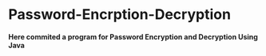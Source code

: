# Password-Encrption-Decryption

<h4>Here commited a program for Password Encryption and Decryption Using Java

